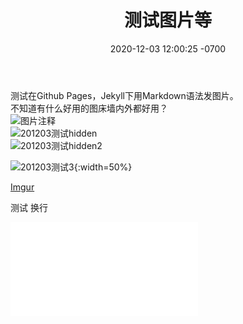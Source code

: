 ﻿---
layout: post
title:  "测试图片等"
date:   2020-12-03 12:00:25 -0700
categories: Jekyll
---
测试在Github Pages，Jekyll下用Markdown语法发图片。  
不知道有什么好用的图床墙内外都好用？  
![图片注释](图片源链接)  
![201203测试hidden](//imgur.com/a/T3KDpPJ)  
![201203测试hidden2](//imgur.com/a/nCKKaLW)  
  
![201203测试3](https://i.imgur.com/gpvJn26.jpg){:width=50%}  
  
[Imgur](https://imgur.com/8cV3Eno)  
  
测试
换行

<iframe src="//player.bilibili.com/player.html?aid=3778391&bvid=BV1Rs411X7m9&cid=6069674&page=1" scrolling="no" border="0" frameborder="no" framespacing="0" allowfullscreen="true"> </iframe>
